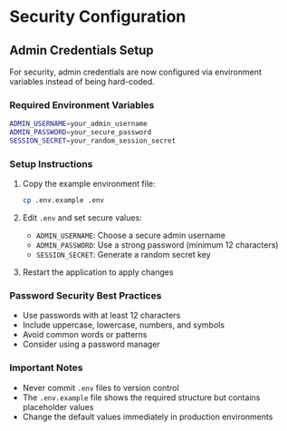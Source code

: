 # Security Configuration

## Admin Credentials Setup

For security, admin credentials are now configured via environment variables instead of being hard-coded.

### Required Environment Variables

```bash
ADMIN_USERNAME=your_admin_username
ADMIN_PASSWORD=your_secure_password
SESSION_SECRET=your_random_session_secret
```

### Setup Instructions

1. Copy the example environment file:
   ```bash
   cp .env.example .env
   ```

2. Edit `.env` and set secure values:
   - `ADMIN_USERNAME`: Choose a secure admin username
   - `ADMIN_PASSWORD`: Use a strong password (minimum 12 characters)
   - `SESSION_SECRET`: Generate a random secret key

3. Restart the application to apply changes

### Password Security Best Practices

- Use passwords with at least 12 characters
- Include uppercase, lowercase, numbers, and symbols
- Avoid common words or patterns
- Consider using a password manager

### Important Notes

- Never commit `.env` files to version control
- The `.env.example` file shows the required structure but contains placeholder values
- Change the default values immediately in production environments